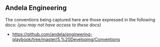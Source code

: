 ## Andela Engineering

The conventions being captured here are those expressed in the following docs: _(you may not have access to these docs)_
* https://github.com/andela/engineering-playbook/tree/master/5.%20Developing/Conventions